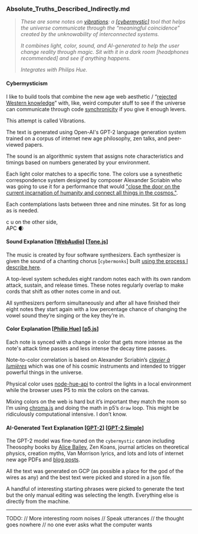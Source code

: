 
### Absolute_Truths_Described_Indirectly.md
> _These are some notes on_ [_vibrations_](http://vibrations.awakening.systems)_: a [\[cybermystic\]](https://awakening.systems/) tool that helps the universe communicate through the “meaningful coincidence” created by the unknowability of interconnected systems._
> 
> _It combines light, color, sound, and AI-generated to help the user change reality through magic. Sit with it in a dark room [headphones recommended] and see if anything happens._
> 
> _Integrates with Philips Hue._

#### Cybermysticism
I like to build tools that combine the new age web aesthetic / “[rejected Western knowledge](https://en.wikipedia.org/wiki/Western_esotericism#Western_esotericism_as_%22rejected_knowledge%22)” with, like, weird computer stuff to see if the universe can communicate through code [synchronicity](https://en.wikipedia.org/wiki/Synchronicity) if you give it enough levers.</a> 

This attempt is called Vibrations.

The text is generated using Open-AI's GPT-2 language generation system trained on a corpus of internet new age philosophy, zen talks, and peer-viewed papers.

The sound is an algorithmic system that assigns note characteristics and timings based on numbers generated by your environment.  

Each light color matches to a specific tone. The colors use a synesthetic correspondence system designed by composer Alexander Scriabin who was going to use it for a performance that would ["close the door on the current incarnation of humanity and connect all things in the cosmos."](http://www.ernestjournal.co.uk/blog/2016/1/18/scriabin-the-mysterium).

Each contemplations lasts between three and nine minutes. Sit for as long as is needed.

c u on the other side,  
APC 🌒

#### Sound Explanation [[WebAudio](https://developer.mozilla.org/en-US/docs/Web/API/Web_Audio_API)] [[Tone.js](https://tonejs.github.io/)]

The music is created by four software synthesizers. Each synthesizer is given the sound of a chanting chorus [`cybermonks`] built [using the process I describe here](https://medium.com/@brokyo/in-excelsis-i-o-creating-digital-choirs-in-tone-js-f14d84982409).

A top-level system schedules eight random notes each with its own random attack, sustain, and release times. These notes regularly overlap to make cords that shift as other notes come in and out.

All synthesizers perform simultaneously and after all have finished their eight notes they start again with a low percentage chance of changing the vowel sound they’re singing or the key they’re in.

#### Color Explanation [[Philip Hue](https://www2.meethue.com/en-us)] [[p5.js](https://p5js.org/)]

Each note is synced with a change in color that gets more intense as the note's attack time passes and less intense the decay time passes.

Note-to-color correlation is based on Alexander Scriabin’s [_clavier à lumières_](https://en.wikipedia.org/wiki/Clavier_%C3%A0_lumi%C3%A8res)  which was one of his cosmic instruments and intended to trigger powerful things in the universe.

Physical color uses [node-hue-api](https://github.com/peter-murray/node-hue-api) to control the lights in a local environment while the browser uses P5 to mix the colors on the canvas.

Mixing colors on the web is hard but it’s important they match the room so I’m using [chroma.js](https://gka.github.io/chroma.js/) and doing the math in p5’s `draw` loop. This might be ridiculously computational intensive. I don’t know.

#### AI-Generated Text Explanation [[GPT-2](https://github.com/openai/gpt-2)] [[GPT-2 Simple](https://github.com/minimaxir/gpt-2-simple)]

The GPT-2 model was fine-tuned on the `cybermystic` canon including Theosophy books by [Alice Bailey](https://en.wikipedia.org/wiki/Alice_Bailey), Zen Koans, journal articles on theoretical physics, creation myths, Van Morrison lyrics, and lots and lots of internet new age PDFs and [blog posts](https://www.crystalinks.com/directory.html).

All the text was generated on GCP (as possible a place for the god of the wires as any) and the best text were picked and stored in a json file.

A handful of interesting starting phrases were picked to generate the text but the only manual editing was selecting the length. Everything else is directly from the machine.

---
TODO:
// More interesting room noises
// Speak utterances
// the thought goes nowhere
// no one ever asks what the computer wants 
